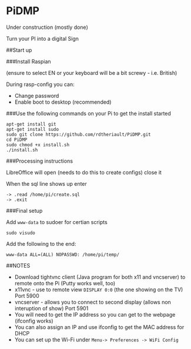 # PiDMP

Under construction (mostly done)

Turn your PI into a digital Sign

##Start up

###Install Raspian 

(ensure to select EN or your keyboard will be a bit screwy - i.e. British)
 
During rasp-config you can:
 - Change password
 - Enable boot to desktop (recommended)

###Use the following commands on your Pi to get the install started

```
apt-get install git
apt-get install sudo
sudo git clone https://github.com/rdtheriault/PiDMP.git
cd PiDMP
sudo chmod +x install.sh
./install.sh
```

###Processing instructions

LibreOffice will open (needs to do this to create configs) close it

When the sql line shows up enter

```
-> .read /home/pi/create.sql   
-> .exit
```

###Final setup

Add `www-data` to sudoer for certian scripts

```
sudo visudo
```

Add the following to the end:
```
www-data ALL=(ALL) NOPASSWD: /home/pi/temp/
```


##NOTES

 - Download tightvnc client (Java program for both x11 and vncserver) to remote onto the Pi (Putty works well, too)
 - x11vnc - use to remote view `DISPLAY 0:0` (the one showing on the TV) Port 5900
 - vncserver - allows you to connect to second display (allows non interuption of show) Port 5901
 - You will need to get the IP address so you can get to the webpage (ifconfig works)
 - You can also assign an IP and use ifconfig to get the MAC address for DHCP
 - You can set up the Wi-Fi under `Menu-> Preferences -> WiFi Config`
